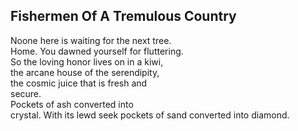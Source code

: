 Fishermen Of A Tremulous Country
--------------------------------
Noone here is waiting for the next tree.  
Home. You dawned yourself for fluttering.  
So the loving honor lives on in a kiwi,  
the arcane house of the serendipity,  
the cosmic juice that is fresh and  
secure.  
Pockets of ash converted into  
crystal. With its lewd seek pockets of sand converted into diamond.  
